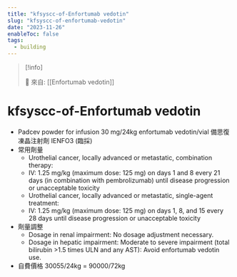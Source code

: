```yaml
---
title: "kfsyscc-of-Enfortumab vedotin"
slug: "kfsyscc-of-enfortumab-vedotin"
date: "2023-11-26"
enableToc: false
tags:
  - building
---
```


> [!info]
>
> 🌱 來自: [[Enfortumab vedotin]]

# kfsyscc-of-Enfortumab vedotin

- Padcev powder for infusion 30 mg/24kg enfortumab vedotin/vial 備思復凍晶注射劑 IENFO3 (臨採)
- 常用劑量
  - Urothelial cancer, locally advanced or metastatic, combination therapy:
  - IV: 1.25 mg/kg (maximum dose: 125 mg) on days 1 and 8 every 21 days (in combination with pembrolizumab) until disease progression or unacceptable toxicity
  - Urothelial cancer, locally advanced or metastatic, single-agent treatment:
  - IV: 1.25 mg/kg (maximum dose: 125 mg) on days 1, 8, and 15 every 28 days until disease progression or unacceptable toxicity
- 劑量調整
  - Dosage in renal impairment: No dosage adjustment necessary.
  - Dosage in hepatic impairment: Moderate to severe impairment (total bilirubin >1.5 times ULN and any AST): Avoid enfortumab vedotin use.
- 自費價格 30055/24kg = 90000/72kg
